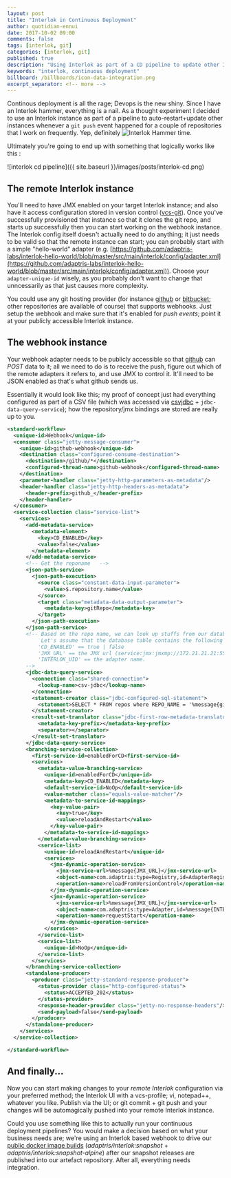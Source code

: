```yaml
---
layout: post
title: "Interlok in Continuous Deployment"
author: quotidian-ennui
date: 2017-10-02 09:00
comments: false
tags: [interlok, git]
categories: [interlok, git]
published: true
description: "Using Interlok as part of a CD pipeline to update other Interlok instances; eating our own dogfood"
keywords: "interlok, continuous deployment"
billboard: /billboards/icon-data-integration.png
excerpt_separator: <!-- more -->
---
```


Continous deployment is all the rage; Devops is the new shiny. Since I have an Interlok hammer, everything is a nail. As a thought experiment I decided to use an Interlok instance as part of a pipeline to auto-restart+update other instances whenever a `git push` event happened for a couple of repositories that I work on frequently. Yep, definitely ![Interlok Hammer](https://img.shields.io/badge/certified-interlok%20hammer-red.svg) time.

<!-- more -->

Ultimately you're going to end up with something that logically works like this :

![interlok cd pipeline]({{ site.baseurl }}/images/posts/interlok-cd.png)

## The remote Interlok instance

You'll need to have JMX enabled on your target Interlok instance; and also have it access configuration stored in version control ([vcs-git][]). Once you've successfully provisioned that instance so that it clones the git repo, and starts up successfully then you can start working on the webhook instance. The Interlok config itself doesn't actually need to do anything; it just needs to be valid so that the remote instance can start; you can probably start with a simple "hello-world" adapter (e.g. [https://github.com/adaptris-labs/interlok-hello-world/blob/master/src/main/interlok/config/adapter.xml](https://github.com/adaptris-labs/interlok-hello-world/blob/master/src/main/interlok/config/adapter.xml)). Choose your `adapter-unique-id` wisely, as you probably don't want to change that unncessarily as that just causes more complexity.

You could use any git hosting provider (for instance [github][] or [bitbucket][]; other repositories are available of course) that supports webhooks. Just setup the webhook and make sure that it's enabled for _push events_; point it at your publicly accessible Interlok instance.

## The webhook instance

Your webhook adapter needs to be publicly accessible so that [github][] can _POST_ data to it; all we need to do is to receive the push, figure out which of the remote adapters it refers to, and use JMX to control it. It'll need to be JSON enabled as that's what github sends us.

Essentially it would look like this; my proof of concept just had everything configured as part of a CSV file (which was accessed via [csvjdbc][] + `jdbc-data-query-service`); how the repository/jmx bindings are stored are really up to you.

```xml
<standard-workflow>
  <unique-id>Webhook</unique-id>
  <consumer class="jetty-message-consumer">
    <unique-id>github-webhook</unique-id>
    <destination class="configured-consume-destination">
      <destination>/github/*</destination>
      <configured-thread-name>github-webhook</configured-thread-name>
    </destination>
    <parameter-handler class="jetty-http-parameters-as-metadata"/>
    <header-handler class="jetty-http-headers-as-metadata">
      <header-prefix>github_</header-prefix>
    </header-handler>
  </consumer>
  <service-collection class="service-list">
    <services>
      <add-metadata-service>
        <metadata-element>
          <key>CD_ENABLED</key>
          <value>false</value>
        </metadata-element>
      </add-metadata-service>
      <!-- Get the reponame   -->
      <json-path-service>
        <json-path-execution>
          <source class="constant-data-input-parameter">
            <value>$.repository.name</value>
          </source>
          <target class="metadata-data-output-parameter">
            <metadata-key>gitRepo</metadata-key>
          </target>
        </json-path-execution>
      </json-path-service>
      <!-- Based on the repo name, we can look up stuffs from our database
           Let's assume that the database table contains the following additional columns.
          'CD_ENABLED' == true | false
          'JMX_URL' == the JMX url (service:jmx:jmxmp://172.21.21.21:5555)
          'INTERLOK_UID' == the adapter name.
      -->
      <jdbc-data-query-service>
        <connection class="shared-connection">
          <lookup-name>csv-jdbc</lookup-name>
        </connection>
        <statement-creator class="jdbc-configured-sql-statement">
          <statement>SELECT * FROM repos where REPO_NAME = '%message{gitRepo}'</statement>
        </statement-creator>
        <result-set-translator class="jdbc-first-row-metadata-translator">
          <metadata-key-prefix></metadata-key-prefix>
          <separator></separator>
        </result-set-translator>
      </jdbc-data-query-service>
      <branching-service-collection>
        <first-service-id>enabledForCD<first-service-id>
        <services>
          <metadata-value-branching-service>
            <unique-id>enabledForCD</unique-id>
            <metadata-key>CD_ENABLED</metadata-key>
            <default-service-id>NoOp</default-service-id>
            <value-matcher class="equals-value-matcher"/>
            <metadata-to-service-id-mappings>
              <key-value-pair>
                <key>true</key>
                <value>reloadAndRestart</value>
              </key-value-pair>
            </metadata-to-service-id-mappings>
          </metadata-value-branching-service>
          <service-list>
            <unique-id>reloadAndRestart</unique-id>
            <services>
              <jmx-dynamic-operation-service>
                <jmx-service-url>%message{JMX_URL}</jmx-service-url>
                <object-name>com.adaptris:type=Registry,id=AdapterRegistry</object-name>
                <operation-name>reloadFromVersionControl</operation-name>
              </jmx-dynamic-operation-service>
              <jmx-dynamic-operation-service>
                <jmx-service-url>%message{JMX_URL}</jmx-service-url>
                <object-name>com.adaptris:type=Adapter,id=%message{INTERLOK_UID}</object-name>
                <operation-name>requestStart</operation-name>
              </jmx-dynamic-operation-service>
            </services>
          </service-list>
          <service-list>
            <unique-id>NoOp</unique-id>
          </service-list>
        </services>
      </branching-service-collection>
      <standalone-producer>
        <producer class="jetty-standard-response-producer">
          <status-provider class="http-configured-status">
            <status>ACCEPTED_202</status>
          </status-provider>
          <response-header-provider class="jetty-no-response-headers"/>
          <send-payload>false</send-payload>
        </producer>
      </standalone-producer>
    </services>
  </service-collection>

</standard-workflow>
```

## And finally...

Now you can start making changes to your _remote Interlok_ configuration via your preferred method; the Interlok UI with a vcs-profile; vi, notepad++, whatever you like. Publish via the UI; or git commit + git push and your changes will be automagically pushed into your remote Interlok instance.

Could you use something like this to actually run your continuous deployment pipelines? You would make a decision based on what your business needs are; we're using an Interlok based webhook to drive our [public docker image builds][] (_adaptris/interlok:snapshot_ + _adaptris/interlok:snapshot-alpine_) after our snapshot releases are published into our artefact repository. After all, everything needs integration.

[github]: https://github.com
[bitbucket]: https://bitbucket.org
[csvjdbc]: http://csvjdbc.sourceforge.net/index.html
[websequencediagrams]: https://websequencediagrams.com
[vcs-git]: https://interlok.adaptris.net/interlok-docs/#/pages/advanced/advanced-vcs-git
[public docker image builds]: https://hub.docker.com/r/adaptris/interlok/tags/
